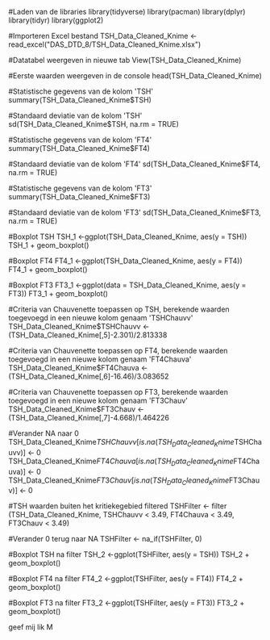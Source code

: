 #Laden van de libraries 
library(tidyverse)
library(pacman)
library(dplyr)
library(tidyr)
library(ggplot2)

#Importeren Excel bestand
TSH_Data_Cleaned_Knime <- read_excel("DAS_DTD_8/TSH_Data_Cleaned_Knime.xlsx")

#Datatabel weergeven in nieuwe tab
View(TSH_Data_Cleaned_Knime)

#Eerste waarden weergeven in de console
head(TSH_Data_Cleaned_Knime)

#Statistische gegevens van de kolom 'TSH'
summary(TSH_Data_Cleaned_Knime$TSH)

#Standaard deviatie van de kolom 'TSH'
sd(TSH_Data_Cleaned_Knime$TSH, na.rm = TRUE)

#Statistische gegevens van de kolom 'FT4'
summary(TSH_Data_Cleaned_Knime$FT4)

#Standaard deviatie van de kolom 'FT4'
sd(TSH_Data_Cleaned_Knime$FT4, na.rm = TRUE)

#Statistische gegevens van de kolom 'FT3'
summary(TSH_Data_Cleaned_Knime$FT3)

#Standaard deviatie van de kolom 'FT3'
sd(TSH_Data_Cleaned_Knime$FT3, na.rm = TRUE)

#Boxplot TSH
TSH_1 <-ggplot(TSH_Data_Cleaned_Knime, aes(y = TSH))
TSH_1 + geom_boxplot()

#Boxplot FT4
FT4_1 <-ggplot(TSH_Data_Cleaned_Knime, aes(y = FT4))
FT4_1 + geom_boxplot() 

#Boxplot FT3
FT3_1 <-ggplot(data = TSH_Data_Cleaned_Knime, aes(y = FT3))
FT3_1 + geom_boxplot()

#Criteria van Chauvenette toepassen op TSH, berekende waarden toegevoegd in een nieuwe kolom genaam 'TSHChauvv'
TSH_Data_Cleaned_Knime$TSHChauvv <- (TSH_Data_Cleaned_Knime[,5]-2.301)/2.813338

#Criteria van Chauvenette toepassen op FT4, berekende waarden toegevoegd in een nieuwe kolom genaam 'FT4Chauva'
TSH_Data_Cleaned_Knime$FT4Chauva <- (TSH_Data_Cleaned_Knime[,6]-16.46)/3.083652

#Criteria van Chauvenette toepassen op FT3, berekende waarden toegevoegd in een nieuwe kolom genaam 'FT3Chauv'
TSH_Data_Cleaned_Knime$FT3Chauv <- (TSH_Data_Cleaned_Knime[,7]-4.668)/1.464226

#Verander NA naar 0
TSH_Data_Cleaned_Knime$TSHChauvv[is.na(TSH_Data_Cleaned_Knime$TSHChauvv)] <- 0
TSH_Data_Cleaned_Knime$FT4Chauva[is.na(TSH_Data_Cleaned_Knime$FT4Chauva)] <- 0
TSH_Data_Cleaned_Knime$FT3Chauv[is.na(TSH_Data_Cleaned_Knime$FT3Chauv)] <- 0

#TSH waarden buiten het kritiekegebied filtered
TSHFilter <- filter (TSH_Data_Cleaned_Knime, TSHChauvv < 3.49, FT4Chauva < 3.49, FT3Chauv < 3.49)

#Verander 0 terug naar NA
TSHFilter <- na_if(TSHFilter, 0)

#Boxplot TSH na filter
TSH_2 <-ggplot(TSHFilter, aes(y = TSH))
TSH_2 + geom_boxplot()

#Boxplot FT4 na filter
FT4_2 <-ggplot(TSHFilter, aes(y = FT4))
FT4_2 + geom_boxplot()

#Boxplot FT3 na filter
FT3_2 <-ggplot(TSHFilter, aes(y = FT3))
FT3_2 + geom_boxplot()

geef mij lik M
